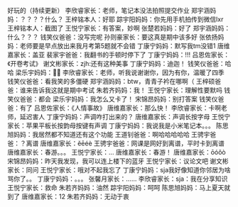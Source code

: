 好玩的（持续更新）
李欣睿家长：老师，笔记本没法拍照提交作业
郑宇涵妈妈：？？？？什么？
王梓铭本人：好耶
踪宇阳妈妈：你先用手机拍传到微信lxr
王梓铭本人：截图了
王悦宁家长：有答案，妙啊
张楚若妈妈：好了
郑宇涵妈妈：什么？？？
钱笑仪爸爸：没写完呢
孙则豪家长：要这真是期中该多好
张依扬妈妈：老师要是早点放出来我月考第5题就不会错
丁康宁妈妈：默写我tm没错1
唐维嘉家长：盖亚
裴家宇爸爸：我翻书的手顿时停下了
丁康宁妈妈：!!!
吕恩佐家长：《开卷考试》
谢文彬家长：zjh:还有这种美事
丁康宁妈妈：迪迦！
钱笑仪爸爸：哈哈
梁乐宇妈妈：👌🏼
李欣睿家长：老师，听我说谢谢你，因为有你，温暖了四季
钱笑仪爸爸：看我笑的多僵硬
郑宇涵妈妈：btw，青青子衿在哪啊（
王梓硕爸爸：谁来告诉我这就是期中考试
朱若齐妈妈：我！
王悦宁家长：理解性要默吗
钱笑仪爸爸：都会
梁乐宇妈妈：我怎么又卡了！
宋锦昂妈妈：别打答案
钱笑仪爸爸：有了
吕恩佐家长：《人情事故》
唐维嘉家长：那么快！
李欣睿家长：卡啊老师，延迟害人
丁康宁妈妈：声调咋打出来的？
唐维嘉家长：声调长按字母
王悦宁家长：苹果平板长按韵母按键有声调
丁康宁妈妈：我说我是小米笔记本。。。
陈思旭妈妈：我居然都不知道还有这个功能
王道钊爸爸：啊哈哈哈哈哈
王骋宇爸爸：？离谱
唐维嘉家长：ěēéè
王骋宇爸爸：网课是网好到离谱，平时卡到离谱
唐维嘉家长：春游。。。
王悦宁家长：…
唐维嘉家长：春游！
唐维嘉家长：ōóǒò
宋锦昂妈妈：昨天我发现，我可以连上楼下的蓝牙
王悦宁家长：议论文吧
谢文彬家长：同问
王悦宁家长：哦对不起我忘了
丁康宁妈妈：sja我好像知道你邻居为啥骂你了。。
丁康宁妈妈：。。。
张馨月家长：……
李欣睿家长：sja：我在分享知识
王悦宁家长：救命
朱若齐妈妈：油然
踪宇阳妈妈：呵呵
陈思旭妈妈：马上夏天就到了
唐维嘉家长：12
朱若齐妈妈：无动于衷
